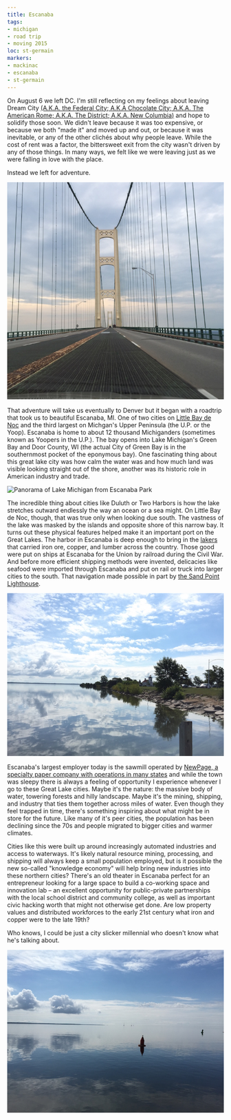 ```yaml
---
title: Escanaba
tags:
- michigan
- road trip
- moving 2015
loc: st-germain
markers:
- mackinac
- escanaba
- st-germain
---
```

On August 6 we left DC. I'm still reflecting on my feelings about leaving Dream City [(A.K.A. the Federal City; A.K.A Chocolate City; A.K.A. The American Rome; A.K.A. The District; A.K.A. New Columbia)](https://en.wikipedia.org/wiki/Nicknames_of_Washington,_D.C.) and hope to solidify those soon. We didn't leave because it was too expensive, or because we both "made it" and moved up and out, or because it was inevitable, or any of the other clichés about why people leave. While the cost of rent was a factor, the bittersweet exit from the city wasn't driven by any of those things. In many ways, we felt like we were leaving just as we were falling in love with the place.

Instead we left for adventure.

![Mackinac bridge: adventure begins up north](/assets/images/mackinac.jpg)

That adventure will take us eventually to Denver but it began with a roadtrip that took us to beautiful Escanaba, MI. One of two cities on [Little Bay de Noc](https://en.wikipedia.org/wiki/Little_Bay_de_Noc) and the third largest on Michgan's Upper Peninsula (the U.P. or the Yoop). Escanaba is home to about 12 thousand Michiganders (sometimes known as Yoopers in the U.P.). The bay opens into Lake Michigan's Green Bay and Door County, WI (the actual City of Green Bay is in the southernmost pocket of the eponymous bay). One fascinating thing about this great lake city was how calm the water was and how much land was visible looking straight out of the shore, another was its historic role in American industry and trade.

![Panorama of Lake Michigan from Escanaba Park](/assets/images/escanaba.jpg)

The incredible thing about cities like Duluth or Two Harbors is how the lake stretches outward endlessly the way an ocean or a sea might. On Little Bay de Noc, though, that was true only when looking due south. The vastness of the lake was masked by the islands and opposite shore of this narrow bay. It turns out these physical features helped make it an important port on the Great Lakes. The harbor in Escanaba is deep enough to bring in the [lakers](https://en.wikipedia.org/wiki/Lake_freighter) that carried iron ore, copper, and lumber across the country. Those good were put on ships at Escanaba for the Union by railroad during the Civil War. And before more efficient shipping methods were invented, delicacies like seafood were imported through Escanaba and put on rail or truck into larger cities to the south. That navigation made possible in part by [the Sand Point Lighthouse](http://www.deltahistorical.org/lighthouse.htm).

![Sand Point Lighthouse: It stood on rocky (or in this case sandy) shores and kept the beaches shipwreck free.](/assets/images/escanaba-lighthouse.jpg)

Escanaba's largest employer today is the sawmill operated by [NewPage, a specialty paper company with operations in many states](https://en.wikipedia.org/wiki/NewPage) and while the town was sleepy there is always a feeling of opportunity I experience whenever I go to these Great Lake cities. Maybe it's the nature: the massive body of water, towering forests and hilly landscape. Maybe it's the mining, shipping, and industry that ties them together across miles of water. Even though they feel trapped in time, there's something inspiring about what might be in store for the future. Like many of it's peer cities, the population has been declining since the 70s and people migrated to bigger cities and warmer climates.

Cities like this were built up around increasingly automated industries and access to waterways. It's likely natural resource mining, processing, and shipping will always keep a small population employed, but is it possible the new so-called "knowledge economy" will help bring new industries into these northern cities? There's an old theater in Escanaba perfect for an entrepreneur looking for a large space to build a co-working space and innovation lab – an excellent opportunity for public-private partnerships with the local school district and community college, as well as important civic hacking worth that might not otherwise get done. Are low property values and distributed workforces to the early 21st century what iron and copper were to the late 19th?

Who knows, I could be just a city slicker millennial who doesn't know what he's talking about.

![Sailboats headed south into Green Bay](/assets/images/green-bay-bound.jpg)
